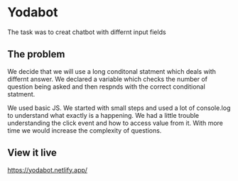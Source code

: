 # Yodabot

The task was to creat chatbot with differnt input fields

## The problem
We decide that we will use a long conditonal statment which deals with differnt answer.
We declared a variable which checks the number of question being asked and then respnds with the correct conditional statment.

We used basic JS. We started with small steps and used a lot of console.log to understand what exactly is a happening. We had a little trouble understanding the click event and how to access value from it. With more time we would increase the complexity of questions.

## View it live


https://yodabot.netlify.app/